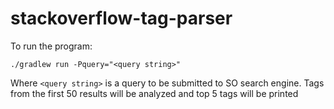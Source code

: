 # stackoverflow-tag-parser
To run the program:
```
./gradlew run -Pquery="<query string>"
```
Where `<query string>` is a query to be submitted to SO search engine. Tags from the first 50 results will be analyzed and top 5 tags will be printed
